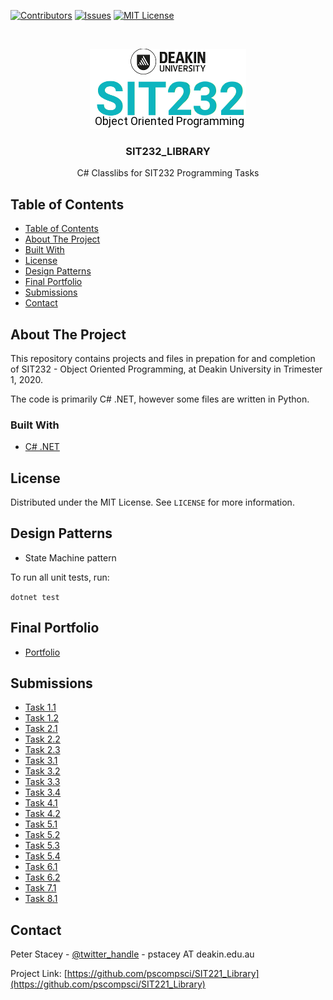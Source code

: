 <!-- PROJECT SHIELDS -->
<!--
*** I'm using markdown "reference style" links for readability.
*** Reference links are enclosed in brackets [ ] instead of parentheses ( ).
*** See the bottom of this document for the declaration of the reference variables
*** for contributors-url, forks-url, etc. This is an optional, concise syntax you may use.
*** https://www.markdownguide.org/basic-syntax/#reference-style-links
-->
[![Contributors][contributors-shield]][contributors-url]
[![Issues][issues-shield]][issues-url]
[![MIT License][license-shield]][license-url]



<!-- PROJECT LOGO -->
<br />
<p align="center">
  <a href="https://github.com/pscompsci/sit232_library.git">
    <img src="images/logo.png" alt="Logo">
  </a>

  <h3 align="center">SIT232_LIBRARY</h3>

  <p align="center">
    C# Classlibs for SIT232 Programming Tasks
  </p>
</p>



<!-- TABLE OF CONTENTS -->
## Table of Contents

- [Table of Contents](#table-of-contents)
- [About The Project](#about-the-project)
- [Built With](#built-with)
- [License](#license)
- [Design Patterns](#design-patterns)
- [Final Portfolio](#final-portfolio)
- [Submissions](#submissions)
- [Contact](#contact)


<!-- ABOUT THE PROJECT -->
## About The Project

This repository contains projects and files in prepation for and completion of SIT232 - Object Oriented Programming, at Deakin University in Trimester 1, 2020.

The code is primarily C# .NET, however some files are written in Python.

### Built With

* [C# .NET](https://docs.microsoft.com/en-us/dotnet/csharp/getting-started/introduction-to-the-csharp-language-and-the-net-framework)

<!-- LICENSE -->
## License

Distributed under the MIT License. See `LICENSE` for more information.

<!-- DESIGN PATTERNS -->
## Design Patterns

* State Machine pattern

<!-- TESTING -->

To run all unit tests, run:

```dotnet test```

<!-- FINAL PORTFOLIO -->
## Final Portfolio

* [Portfolio](Submissions/SIT232-pstacey-portfolio.pdf)

<!-- SUBMITTED TASKS -->
## Submissions
* [Task 1.1](Submissions/Practical%20Task%201.1.pdf)
* [Task 1.2](Submissions/Practical%20Task%201.2.pdf)
* [Task 2.1](Submissions/Practical%20Task%202.1.pdf)
* [Task 2.2](Submissions/Practical%20Task%202.2.pdf)
* [Task 2.3](Submissions/Practical%20Task%202.3.pdf)
* [Task 3.1](Submissions/Practical%20Task%203.1.pdf)
* [Task 3.2](Submissions/Practical%20Task%203.2.pdf)
* [Task 3.3](Submissions/Practical%20Task%203.3.pdf)
* [Task 3.4](Submissions/Practical%20Task%203.4.pdf)
* [Task 4.1](Submissions/Practical%20Task%204.1.pdf)
* [Task 4.2](Submissions/Practical%20Task%204.2.pdf)
* [Task 5.1](Submissions/Practical%20Task%205.1.pdf)
* [Task 5.2](Submissions/Practical%20Task%205.2.pdf)
* [Task 5.3](Submissions/Practical%20Task%205.3.pdf)
* [Task 5.4](Submissions/Practical%20Task%205.4.pdf)
* [Task 6.1](Submissions/Practical%20Task%206.1.pdf)
* [Task 6.2](Submissions/Practical%20Task%206.2.pdf)
* [Task 7.1](Submissions/Practical%20Task%207.1.pdf)
* [Task 8.1](Submissions/Practical%20Task%208.1.pdf)

<!-- CONTACT -->
## Contact

Peter Stacey - [@twitter_handle](https://twitter.com/pscompsci) - pstacey AT deakin.edu.au

Project Link: [https://github.com/pscompsci/SIT221_Library](https://github.com/pscompsci/SIT221_Library)



<!-- MARKDOWN LINKS & IMAGES -->
<!-- https://www.markdownguide.org/basic-syntax/#reference-style-links -->
[contributors-shield]: https://img.shields.io/github/contributors/pscompsci/SIT_Library.svg?style=flat-square
[contributors-url]: https://github.com/pscompsci/SIT221_Library/graphs/contributors
[issues-shield]: https://img.shields.io/github/issues/pscompsci/SIT221_Library.svg?style=flat-square
[issues-url]: https://github.com/pscompsci/SIT221_Library/issues
[license-shield]: https://img.shields.io/github/license/pscompsci/SIT221_Library.svg?style=flat-square
[license-url]: https://github.com/pscompsci/SIT221_Library/blob/master/LICENSE.txt